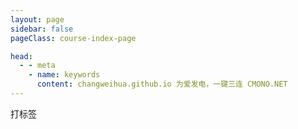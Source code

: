```yaml
---
layout: page
sidebar: false
pageClass: course-index-page

head:
  - - meta
    - name: keywords
      content: changweihua.github.io 为爱发电，一键三连 CMONO.NET
---
```


<a-tag>打标签</a-tag>

<Sponsor />

<script lang="ts" setup>
import Sponsor from "./.vitepress/components/Sponsor.vue"
</script>
